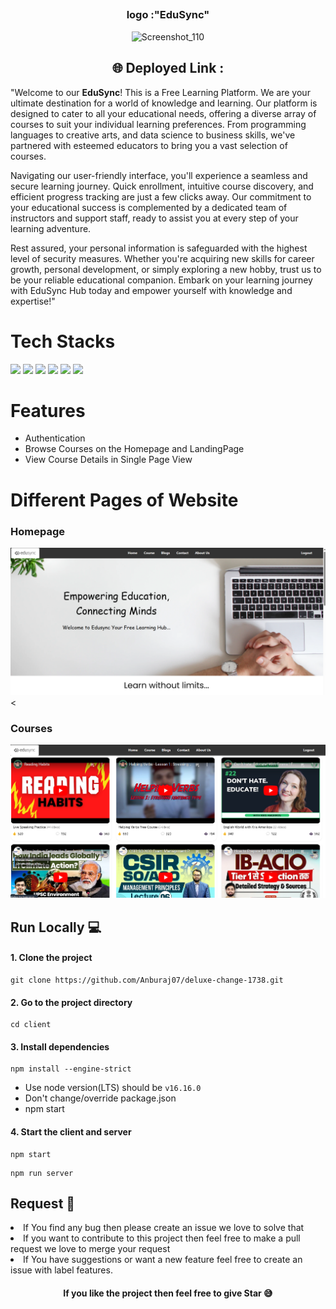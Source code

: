 
<div align="center">
       
 
 </div>

 ##

<div align="center">

 <h3>logo :"EduSync"</h3>

 <img width="300" height="230" alt="Screenshot_110" src="https://encrypted-tbn2.gstatic.com/images?q=tbn:ANd9GcT-c5NJJSxHqPEZhZrlnwiUUkY5smYZ4GVseIXPJb8nBoua1t_r"> 

 ## 🌐 Deployed Link : 

 </div>

"Welcome to our <b>EduSync</b>! This is a Free Learning Platform. We are your ultimate destination for a world of knowledge and learning. Our platform is designed to cater to all your educational needs, offering a diverse array of courses to suit your individual learning preferences. From programming languages to creative arts, and data science to business skills, we've partnered with esteemed educators to bring you a vast selection of courses.

Navigating our user-friendly interface, you'll experience a seamless and secure learning journey. Quick enrollment, intuitive course discovery, and efficient progress tracking are just a few clicks away. Our commitment to your educational success is complemented by a dedicated team of instructors and support staff, ready to assist you at every step of your learning adventure.

Rest assured, your personal information is safeguarded with the highest level of security measures. Whether you're acquiring new skills for career growth, personal development, or simply exploring a new hobby, trust us to be your reliable educational companion. Embark on your learning journey with EduSync Hub today and empower yourself with knowledge and expertise!"


# Tech Stacks

![](https://img.shields.io/badge/React-20232A?style=for-the-badge&logo=react&logoColor=61DAFB)
![](https://img.shields.io/badge/CSS3-1572B6?style=for-the-badge&logo=css3&logoColor=white)
![](https://img.shields.io/badge/Redux-593D88?style=for-the-badge&logo=redux&logoColor=white)
![](https://img.shields.io/badge/Node.js-339933?style=for-the-badge&logo=node.js&logoColor=white)
![](https://img.shields.io/badge/Express-000000?style=for-the-badge&logo=express&logoColor=white)
![](https://img.shields.io/badge/MongoDB-47A248?style=for-the-badge&logo=mongodb&logoColor=white)


# Features
- Authentication
- Browse Courses on the Homepage and LandingPage
- View Course Details in Single Page View


# Different Pages of Website
### Homepage
<img width="950" alt="Screenshot_110" src="./frontend/src/Assets/homepage.png">
<


### Courses
<img width="950" alt="Screenshot_114" src="./frontend/src/Assets/course.png">




 
## Run Locally  💻

<h4>1. Clone the project </h4>

```
git clone https://github.com/Anburaj07/deluxe-change-1738.git

```

<h4>2. Go to the project directory </h4> 

```
cd client
```
<h4>3. Install dependencies </h4> 

```
npm install --engine-strict
```
- Use node version(LTS) should be `v16.16.0`
- Don't change/override package.json
- npm start


<h4>4. Start the client and server </h4>

```
npm start 
```
```
npm run server
```

## Request  🤗
<div>
    <li>If You find any bug then please create an issue we love to solve that</li>
    <li>If you want to contribute to this project then feel free to make a pull request we love to merge your request</li>
    <li>If You have suggestions or want a new feature feel free to create an issue with label features.</li>
</div>
   
<div align="center">
   <h4>  If you like the project then feel free to give Star 😅</h4>
</div>
  



